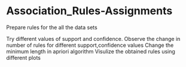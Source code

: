 # Association_Rules-Assignments


Prepare rules for the all the data sets

Try different values of support and confidence. Observe the change in number of rules for different support,confidence values
Change the minimum length in apriori algorithm
Visulize the obtained rules using different plots
